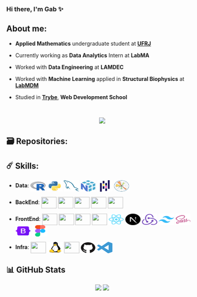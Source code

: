### Hi there, I'm Gab ✨

## About me:

   - **Applied Mathematics** undergraduate student at <a href="https://sites.google.com/matematica.ufrj.br/aplicada/matemática-aplicada" target="_blank">**UFRJ**</a>

   - Currently working as **Data Analytics** Intern at **LabMA**
   
   - Worked with **Data Engineering** at **LAMDEC**</a>
   
   - Worked with **Machine Learning** applied in **Structural Biophysics** at <a href="https://pesquisa.biof.ufrj.br/biologia-molecular-estrutural/lmdm/" target="_blank">**LabMDM**</a>
   
   - Studied in <a href="https://www.betrybe.com/formacao-desenvolvimento-web" target="_blank">**Trybe**</a>, **Web Development School**

   
   <br/>
   
   <p align="center">
      <a href="https://www.linkedin.com/in/gabrielmaiaoficial/"><img style="height: auto; width: auto;" class="img" src="https://img.shields.io/badge/gabrielmaiaoficial-0077B5?style=for-the-badge&logo=linkedin&logoColor=white" /></a>
   </p>


## 🗃 Repositories:

## ☄️ Skills:

- **Data**:
     <img align="center" height="30" width="40" src="https://raw.githubusercontent.com/devicons/devicon/master/icons/r/r-original.svg">
     <img align="center" height="30" width="40" src="https://raw.githubusercontent.com/devicons/devicon/master/icons/python/python-original.svg">
     <img align="center" height="30" width="40" src="https://raw.githubusercontent.com/devicons/devicon/master/icons/mysql/mysql-original.svg">
     <img align="center" height="30" width="40" src="https://raw.githubusercontent.com/devicons/devicon/master/icons/numpy/numpy-original.svg">
     <img align="center" height="30" width="40" src="https://raw.githubusercontent.com/devicons/devicon/master/icons/pandas/pandas-original.svg">
     <img align="center" height="30" width="40" src="https://raw.githubusercontent.com/devicons/devicon/master/icons/matplotlib/matplotlib-original.svg">

- **BackEnd**:
     <img align="center" height="30" width="40" src="https://cdn.jsdelivr.net/gh/devicons/devicon/icons/docker/docker-plain.svg" />
     <img align="center" height="30" width="40" src="https://cdn.jsdelivr.net/gh/devicons/devicon/icons/nodejs/nodejs-original.svg" />
     <img align="center" height="30" width="40" src="https://cdn.jsdelivr.net/gh/devicons/devicon/icons/mongodb/mongodb-plain.svg" />
     <img align="center" height="30" width="40" src="https://cdn.jsdelivr.net/gh/devicons/devicon/icons/heroku/heroku-original.svg" />
     <img align="center"  height="30" width="40" src="https://cdn.jsdelivr.net/gh/devicons/devicon/icons/npm/npm-original-wordmark.svg" />
     
       

- **FrontEnd**:
      <img align="center" height="30" width="40" src="https://cdn.jsdelivr.net/gh/devicons/devicon/icons/javascript/javascript-plain.svg" />
      <img align="center" height="30" width="40" src="https://cdn.jsdelivr.net/gh/devicons/devicon/icons/typescript/typescript-plain.svg" />
      <img align="center" height="30" width="40" src="https://cdn.jsdelivr.net/gh/devicons/devicon/icons/html5/html5-plain.svg" />
      <img align="center" height="30" width="40" src="https://cdn.jsdelivr.net/gh/devicons/devicon/icons/css3/css3-plain.svg" />
      <img align="center" height="30" width="40" src="https://raw.githubusercontent.com/devicons/devicon/master/icons/react/react-original.svg">
      <img align="center" height="30" width="40" src="https://raw.githubusercontent.com/devicons/devicon/master/icons/nextjs/nextjs-original.svg"> 
      <img align="center" height="30" width="40" src="https://raw.githubusercontent.com/devicons/devicon/master/icons/redux/redux-original.svg">
      <img align="center" height="30" width="40" src="https://raw.githubusercontent.com/devicons/devicon/master/icons/tailwindcss/tailwindcss-original.svg">
      <img align="center" height="30" width="40" src="https://raw.githubusercontent.com/devicons/devicon/master/icons/sass/sass-original.svg">
      <img align="center" height="30" width="40" src="https://raw.githubusercontent.com/devicons/devicon/master/icons/bootstrap/bootstrap-original.svg">
      <img align="center" height="30" width="40" src="https://raw.githubusercontent.com/devicons/devicon/master/icons/figma/figma-original.svg">

- **Infra**:
    <img align="center"  height="30" width="40" src="https://cdn.jsdelivr.net/gh/devicons/devicon/icons/bash/bash-original.svg" />
    <img align="center" height="30" width="40" src="https://raw.githubusercontent.com/devicons/devicon/master/icons/linux/linux-original.svg">
    <img align="center" height="30" width="40" src="https://raw.githubusercontent.com/jmnote/z-icons/master/svg/git.svg" />
    <img align="center"  height="30" width="40" src="https://raw.githubusercontent.com/devicons/devicon/master/icons/github/github-original.svg"> 
    <img align="center"  height="30" width="40" src="https://raw.githubusercontent.com/devicons/devicon/master/icons/vscode/vscode-plain.svg">
      
     
## 📊 GitHub Stats   
   <p align="center">
      <img height="200px" src="https://github-readme-stats.vercel.app/api?username=saint-lag&show_icons=true&theme=dracula" />
      <img height="200px" src="https://github-readme-stats.vercel.app/api/top-langs/?username=saint-lag&layout=donut&theme=dracula&langs_count=6" />
   </p>

